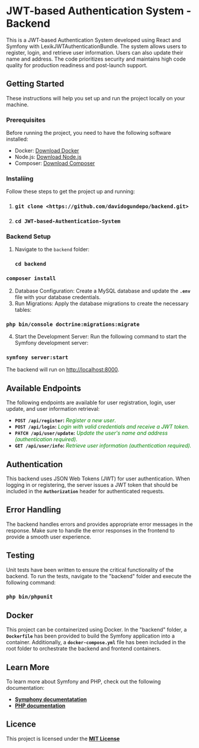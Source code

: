 #  JWT-based Authentication System - Backend
This is a JWT-based Authentication System developed using React and Symfony with LexikJWTAuthenticationBundle. The system allows users to register, login, and retrieve user information. Users can also update their name and address. The code prioritizes security and maintains high code quality for production readiness and post-launch support.


## Getting Started

These instructions will help you set up and run the project locally on your machine.

### Prerequisites
Before running the project, you need to have the following software installed:

- Docker: [Download Docker](https://www.docker.com/get-started)
- Node.js: [Download Node.js](https://nodejs.org/en/download/)
- Composer: [Download Composer](https://getcomposer.org/download/)

### Instaliing
Follow these steps to get the project up and running:

1. ### `git clone <https://github.com/davidogundepo/backend.git>`
2. ### `cd JWT-based-Authentication-System`

### Backend Setup
1. Navigate to the `backend` folder:
   ### `cd backend`

### `composer install`

2. Database Configuration: Create a MySQL database and update the **`.env`** file with your database credentials.
3. Run Migrations: Apply the database migrations to create the necessary tables:

### `php bin/console doctrine:migrations:migrate`

4. Start the Development Server: Run the following command to start the Symfony development server:

### `symfony server:start`

The backend will run on [http://localhost:8000](http://localhost:8000).


## Available Endpoints

The following endpoints are available for user registration, login, user update, and user information retrieval:

- **`POST /api/register`:** <span style="color: #008000;">_Register a new user_.</span>
- **`POST /api/login`:** <span style="color: #008000;">_Login with valid credentials and receive a JWT token._</span>
- **`PATCH /api/user/update`:** <span style="color: #008000;">_Update the user's name and address (authentication required)._</span>
- **`GET /api/user/info`:** <span style="color: #008000;">_Retrieve user information (authentication required)._</span>


## Authentication
This backend uses JSON Web Tokens (JWT) for user authentication. When logging in or registering, the server issues a JWT token that should be included in the **`Authorization`** header for authenticated requests.


## Error Handling
The backend handles errors and provides appropriate error messages in the response. Make sure to handle the error responses in the frontend to provide a smooth user experience.


## Testing
Unit tests have been written to ensure the critical functionality of the backend. To run the tests, navigate to the "backend" folder and execute the following command:
### `php bin/phpunit`


## Docker
This project can be containerized using Docker. In the "backend" folder, a **`Dockerfile`** has been provided to build the Symfony application into a container. Additionally, a **`docker-compose.yml`** file has been included in the root folder to orchestrate the backend and frontend containers.


## Learn More
To learn more about Symfony and PHP, check out the following documentation:

- **[Symphony documentatation](https://symfony.com/doc/current/index.html)**
- **[PHP documentation](https://www.php.net/docs.php)**

## Licence

This project is licensed under the **[MIT License](https://opensource.org/license/mit/)**
